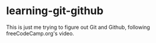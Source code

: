 # learning-git-github

This is just me trying to figure out Git and Github, following freeCodeCamp.org's video.
